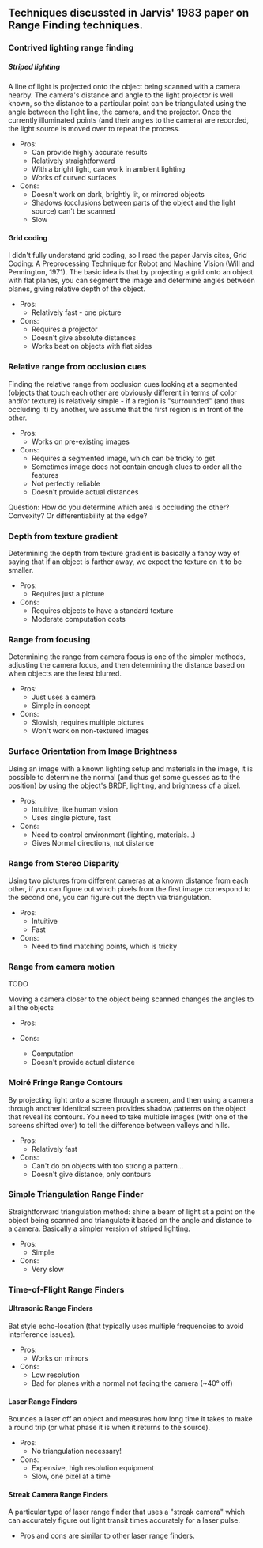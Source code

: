 ## Techniques discussted in Jarvis' 1983 paper on Range Finding techniques.

### Contrived lighting range finding

##### Striped lighting
A line of light is projected onto the object being scanned with a camera nearby. The camera's distance and angle to the light projector is well known, so the distance to a particular point can be triangulated using the angle between the light line, the camera, and the projector.
Once the currently illuminated points (and their angles to the camera) are recorded, the light source is moved over to repeat the process.

- Pros:
	- Can provide highly accurate results
	- Relatively straightforward
	- With a bright light, can work in ambient lighting
	- Works of curved surfaces
- Cons:
	- Doesn't work on dark, brightly lit, or mirrored objects
	- Shadows (occlusions between parts of the object and the light source) can't be scanned
	- Slow

#### Grid coding

I didn't fully understand grid coding, so I read the paper Jarvis cites, Grid Coding: A Preprocessing Technique for Robot and Machine Vision (Will and Pennington, 1971). The basic idea is that by projecting a grid onto an object with flat planes, you can segment the image and determine angles between planes, giving relative depth of the object.

- Pros:
	- Relatively fast - one picture
- Cons:
	- Requires a projector
	- Doesn't give absolute distances
	- Works best on objects with flat sides

### Relative range from occlusion cues

Finding the relative range from occlusion cues looking at a segmented (objects that touch each other are obviously different in terms of color and/or texture) is relatively simple - if a region is "surrounded" (and thus occluding it) by another, we assume that the first region is in front of the other.

- Pros:
	- Works on pre-existing images
- Cons:
	- Requires a segmented image, which can be tricky to get
	- Sometimes image does not contain enough clues to order all the features
	- Not perfectly reliable
	- Doesn't provide actual distances

Question:
How do you determine which area is occluding the other? Convexity? Or differentiability at the edge?

### Depth from texture gradient

Determining the depth from texture gradient is basically a fancy way of saying that if an object is farther away, we expect the texture on it to be smaller.

- Pros:
	- Requires just a picture
- Cons:
	- Requires objects to have a standard texture
	- Moderate computation costs

### Range from focusing

Determining the range from camera focus is one of the simpler methods, adjusting the camera focus, and then determining the distance based on when objects are the least blurred.

- Pros:
	- Just uses a camera
	- Simple in concept
- Cons:
	- Slowish, requires multiple pictures
	- Won't work on non-textured images

### Surface Orientation from Image Brightness

Using an image with a known lighting setup and materials in the image, it is possible to determine the normal (and thus get some guesses as to the position) by using the object's BRDF, lighting, and brightness of a pixel.

- Pros:
	- Intuitive, like human vision
	- Uses single picture, fast
- Cons:
	- Need to control environment (lighting, materials...)
	- Gives Normal directions, not distance

### Range from Stereo Disparity

Using two pictures from different cameras at a known distance from each other, if you can figure out which pixels from the first image correspond to the second one, you can figure out the depth via triangulation.

- Pros:
	- Intuitive
	- Fast
- Cons:
	- Need to find matching points, which is tricky


### Range from camera motion

TODO

Moving a camera closer to the object being scanned changes the angles to all the objects


- Pros:

- Cons:
	- Computation
	- Doesn't provide actual distance

### Moiré Fringe Range Contours

By projecting light onto a scene through a screen, and then using a camera through another identical screen provides shadow patterns on the object that reveal its contours. You need to take multiple images (with one of the screens shifted over) to tell the difference between valleys and hills.

- Pros:
	- Relatively fast
- Cons:
	- Can't do on objects with too strong a pattern...
	- Doesn't give distance, only contours

### Simple Triangulation Range Finder

Straightforward triangulation method: shine a beam of light at a point on the object being scanned and triangulate it based on the angle and distance to a camera. Basically a simpler version of striped lighting.

- Pros:
	- Simple
- Cons:
	- Very slow

### Time-of-Flight Range Finders
#### Ultrasonic Range Finders

Bat style echo-location (that typically uses multiple frequencies to avoid interference issues).

- Pros:
	- Works on mirrors
- Cons:
	- Low resolution
	- Bad for planes with a normal not facing the camera (~40° off)
#### Laser Range Finders

Bounces a laser off an object and measures how long time it takes to make a round trip (or what phase it is when it returns to the source).

- Pros:
	- No triangulation necessary!
- Cons:
	- Expensive, high resolution equipment
	- Slow, one pixel at a time
#### Streak Camera Range Finders

A particular type of laser range finder that uses a "streak camera" which can accurately figure out light transit times accurately for a laser pulse.


- Pros and cons are similar to other laser range finders.